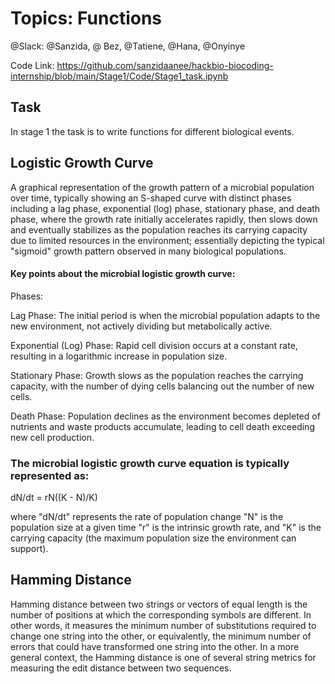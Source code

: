 
# Topics: Functions

@Slack: @Sanzida, @ Bez, @Tatiene,  @Hana, @Onyinye

Code Link: https://github.com/sanzidaanee/hackbio-biocoding-internship/blob/main/Stage1/Code/Stage1_task.ipynb


## Task

In stage 1 the task is to write functions for different biological events.

## Logistic Growth Curve

A graphical representation of the growth pattern of a microbial population over time, typically showing an S-shaped curve with distinct phases including a lag phase, exponential (log) phase, stationary phase, and death phase, where the growth rate initially accelerates rapidly, then slows down and eventually stabilizes as the population reaches its carrying capacity due to limited resources in the environment; essentially depicting the typical "sigmoid" growth pattern observed in many biological populations. 

#### Key points about the microbial logistic growth curve:

Phases:

Lag Phase: The initial period is when the microbial population adapts to the new environment, not actively dividing but metabolically active. 

Exponential (Log) Phase: Rapid cell division occurs at a constant rate, resulting in a logarithmic increase in population size. 

Stationary Phase: Growth slows as the population reaches the carrying capacity, with the number of dying cells balancing out the number of new cells. 

Death Phase: Population declines as the environment becomes depleted of nutrients and waste products accumulate, leading to cell death exceeding new cell production. 


### The microbial logistic growth curve equation is typically represented as: 

dN/dt = rN((K - N)/K)

where "dN/dt" represents the rate of population change
"N" is the population size at a given time
"r" is the intrinsic growth rate, and 
"K" is the carrying capacity (the maximum population size the environment can support). 

## Hamming Distance

Hamming distance between two strings or vectors of equal length is the number of positions at which the corresponding symbols are different. In other words, it measures the minimum number of substitutions required to change one string into the other, or equivalently, the minimum number of errors that could have transformed one string into the other. In a more general context, the Hamming distance is one of several string metrics for measuring the edit distance between two sequences.





